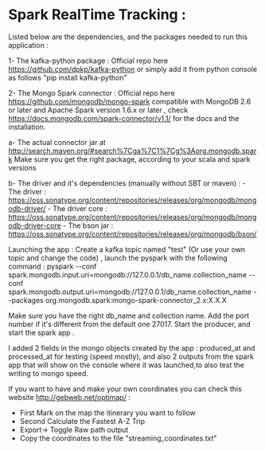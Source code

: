 # Spark RealTime Tracking :

Listed below are the dependencies, and the packages needed to run this application :

1- The kafka-python package : Official repo here https://github.com/dpkp/kafka-python or simply add it from python console as follows 
"pip install kafka-python"

2- The Mongo Spark connector : Official repo here https://github.com/mongodb/mongo-spark compatible with MongoDB 2.6 or later and Apache Spark version 1.6.x or later , check https://docs.mongodb.com/spark-connector/v1.1/ for the docs and the installation.

  a- The actual connector jar at http://search.maven.org/#search%7Cga%7C1%7Cg%3Aorg.mongodb.spark
  Make sure you get the right package, according to your scala and spark versions
  
  b- The driver and it's dependencies (manually without SBT or maven) :
    - The driver : https://oss.sonatype.org/content/repositories/releases/org/mongodb/mongodb-driver/
    - The driver core : https://oss.sonatype.org/content/repositories/releases/org/mongodb/mongodb-driver-core
    - The bson jar : https://oss.sonatype.org/content/repositories/releases/org/mongodb/bson/
  
  
Launching the app : 
  Create a kafka topic named "test" (Or use your own topic and change the code) , launch the pyspark with the following command : 
    pyspark --conf spark.mongodb.input.uri=mongodb://127.0.0.1/db_name.collection_name --conf spark.mongodb.output.uri=mongodb://127.0.0.1/db_name.collection_name --packages org.mongodb.spark:mongo-spark-connector_2.x:X.X.X
  
  Make sure you have the right db_name and collection name. Add the port number if it's different from the default one 27017.
Start the producer, and start the spark app .

I added 2 fields in the mongo objects created by the app : produced_at and processed_at for testing (speed mostly), and also 2 outputs
from the spark app that will show on the console where it was launched,to also test the writing to mongo speed.

If you want to have and make your own coordinates you can check this website http://gebweb.net/optimap/ :
  - First Mark on the map the itinerary you want to follow
  - Second Calculate the Fastest A-Z Trip
  - Export-> Toggle Raw path output
  - Copy the coordinates to the file "streaming_coordinates.txt"
  
